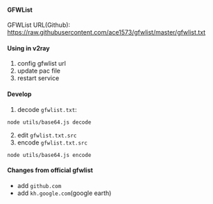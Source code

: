 
#### GFWList

GFWList URL(Github): https://raw.githubusercontent.com/ace1573/gfwlist/master/gfwlist.txt


#### Using in v2ray
1. config gfwlist url
2. update pac file
3. restart service


#### Develop
1. decode `gfwlist.txt`: 
```
node utils/base64.js decode
```
2. edit `gfwlist.txt.src`
3. encode `gfwlist.txt.src`
```
node utils/base64.js encode
```


#### Changes from official gfwlist
- add `github.com`
- add `kh.google.com`(google earth)
